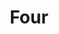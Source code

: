 ---
title: Four
tags: ["four", "number", "quantity", "math", "counting", "fingers", "hours"]
icon: four
svg: '<svg xmlns="http://www.w3.org/2000/svg" width="24" height="24" fill="none" viewBox="0 0 24 24" stroke-width="1.5" stroke-linecap="round" stroke-linejoin="round" stroke="currentColor"><path d="M12.917 7c-1.042 3.75-4.167 6.875-4.167 6.875H15M13.438 17v-5"/></svg>'
---